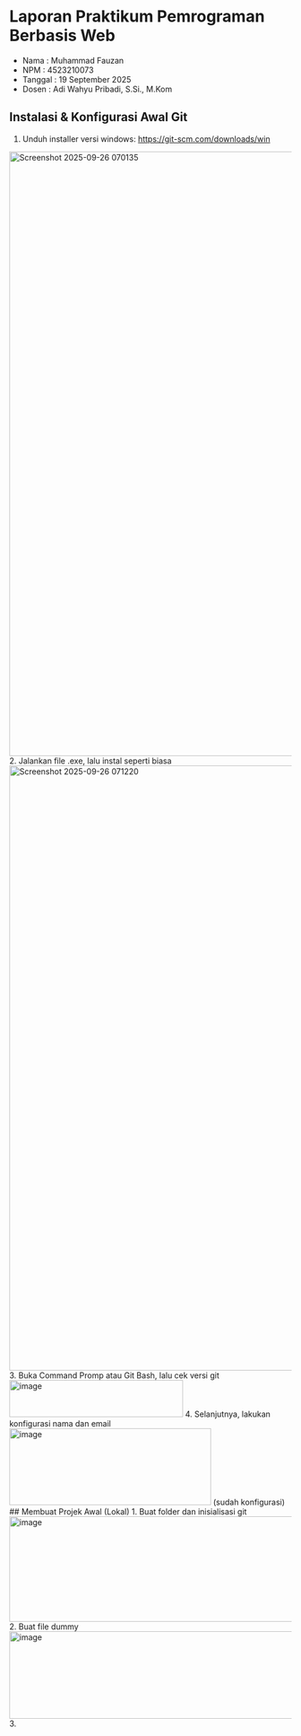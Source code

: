 # Laporan Praktikum Pemrograman Berbasis Web
- Nama     : Muhammad Fauzan
- NPM      : 4523210073
- Tanggal  : 19 September 2025
- Dosen    : Adi Wahyu Pribadi, S.Si., M.Kom
## Instalasi & Konfigurasi Awal Git
1. Unduh installer versi windows: https://git-scm.com/downloads/win
<img width="1919" height="1078" alt="Screenshot 2025-09-26 070135" src="https://github.com/user-attachments/assets/5109daea-810c-47a8-9ad8-cf61ede05b2b" />
2. Jalankan file .exe, lalu instal seperti biasa
<img width="1914" height="1079" alt="Screenshot 2025-09-26 071220" src="https://github.com/user-attachments/assets/73018682-db34-4201-a559-d44b4e640e18" />
3. Buka Command Promp atau Git Bash, lalu cek versi git
<img width="310" height="66" alt="image" src="https://github.com/user-attachments/assets/460b0fd3-768d-486c-9155-3a18a9e15325" />
4. Selanjutnya, lakukan konfigurasi nama dan email
<img width="360" height="137" alt="image" src="https://github.com/user-attachments/assets/2d0cd0c7-5772-4f65-8ec0-2c70ca789c60" />
(sudah konfigurasi)
## Membuat Projek Awal (Lokal)
1. Buat folder dan inisialisasi git
<img width="671" height="188" alt="image" src="https://github.com/user-attachments/assets/5210a27f-409d-41f6-aa45-52f7ded8b6eb" />
2. Buat file dummy
<img width="576" height="156" alt="image" src="https://github.com/user-attachments/assets/df68f867-9dca-498f-b0ef-cc9763d1c5ce" />
3. 
